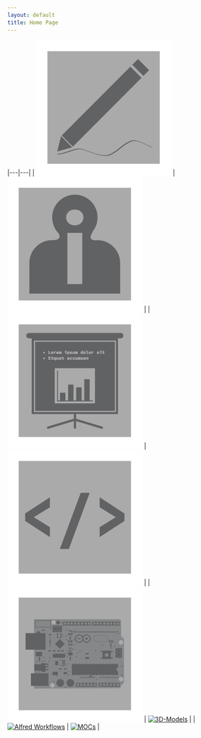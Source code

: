 ```yaml
---
layout: default
title: Home Page
---
```


|---|---|
| <a href="/blog"><img src="/images/blog.png" alt="Blog" /></a>  | <a href="/about"><img src="/images/about.png" alt="About" /></a>  |
| <a href="/presentations"><img src="/images/presentations.png" alt="Presentations" /></a>  | <a href="/code"><img src="/images/code.png" alt="Code" /></a>  |
| <a href="/embedded"><img src="/images/embedded.png" alt="Embedded" /></a>  | <a href="/3Dmodels"><img src="/images/3dmodels.png" alt="3D-Models" /></a>  |
| <a href="/alfred"><img src="/images/alfred.png" alt="Alfred Workflows" /></a> | <a href="/lego"><img src="/images/lego.png" alt="MOCs" /></a> |

<!--
<a href="/blog"><img src="/images/blog.png" alt="Blog" /></a>
<a href="/about"><img src="/images/about.png" alt="About" /></a>
<a href="/presentations"><img src="/images/presentations.png" alt="Presentations" /></a>
<a href="/code"><img src="/images/code.png" alt="Code" /></a>
<a href="/embedded"><img src="/images/embedded.png" alt="Embedded" /></a>
<a href="/3Dmodels"><img src="/images/3dmodels.png" alt="3D-Models" /></a>
<a href="/alfred"><img src="/images/alfred.png" alt="Alfred Workflows" /></a>
<a href="/lego"><img src="/images/lego.png" alt="MOCs" /></a>
-->
